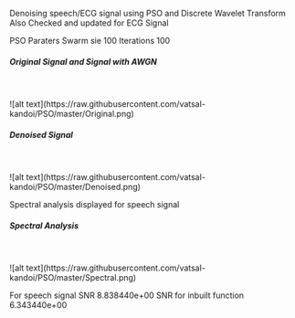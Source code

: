 Denoising speech/ECG signal using PSO and Discrete Wavelet Transform
Also Checked and updated for ECG Signal

PSO Paraters
Swarm sie 100
Iterations 100

##### Original Signal and Signal with AWGN
<br />
<br />
![alt text](https://raw.githubusercontent.com/vatsal-kandoi/PSO/master/Original.png)

##### Denoised Signal
<br />
<br />
![alt text](https://raw.githubusercontent.com/vatsal-kandoi/PSO/master/Denoised.png)

Spectral analysis displayed for speech signal
##### Spectral Analysis
<br />
<br />
![alt text](https://raw.githubusercontent.com/vatsal-kandoi/PSO/master/Spectral.png)

For speech signal
SNR 8.838440e+00
SNR for inbuilt function 6.343440e+00